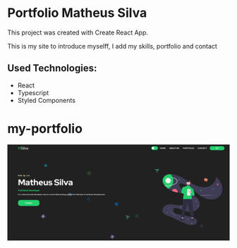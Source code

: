 # Portfolio Matheus Silva

This project was created with Create React App.

This is my site to introduce myselff, I add my skills, portfolio and contact

## Used Technologies:

- React
- Typescript
- Styled Components

# my-portfolio

![GitHub Logo](/src/assets/portfolio.png)
